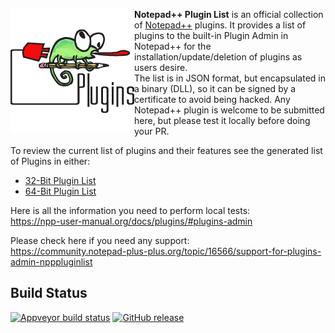 <a href="https://npp-user-manual.org/docs/plugins/"><img src="nppPlugins.png" align="left" /></a>

**Notepad++ Plugin List** is an official collection of [Notepad++](https://github.com/notepad-plus-plus/notepad-plus-plus) plugins.  It provides a list of plugins to the built-in Plugin Admin in Notepad++ for the installation/update/deletion of plugins as users desire. <br />
The list is in JSON format, but encapsulated in a binary (DLL), so it can be signed by a certificate to avoid being hacked. Any Notepad++ plugin is welcome to be submitted here, but please test it locally before doing your PR.

To review the current list of plugins and their features see the generated list of Plugins in either:

* [32-Bit Plugin List](doc/plugin_list_x86.md)
* [64-Bit Plugin List](doc/plugin_list_x64.md)

Here is all the information you need to perform local tests:  
https://npp-user-manual.org/docs/plugins/#plugins-admin

Please check here if you need any support:  
https://community.notepad-plus-plus.org/topic/16566/support-for-plugins-admin-npppluginlist

Build Status
------------

[![Appveyor build status][Appveyor-build-img]][Appveyor-build-url]
[![GitHub release][Gitlab-img]][Gitlab-url]

[Appveyor-build-img]: https://ci.appveyor.com/api/projects/status/github/notepad-plus-plus/nppPluginList?branch=master&svg=true
[Appveyor-build-url]: https://ci.appveyor.com/project/donho/nppPluginList
[Gitlab-img]: https://img.shields.io/github/release/notepad-plus-plus/nppPluginList.svg
[Gitlab-url]: https://github.com/notepad-plus-plus/nppPluginList/releases
